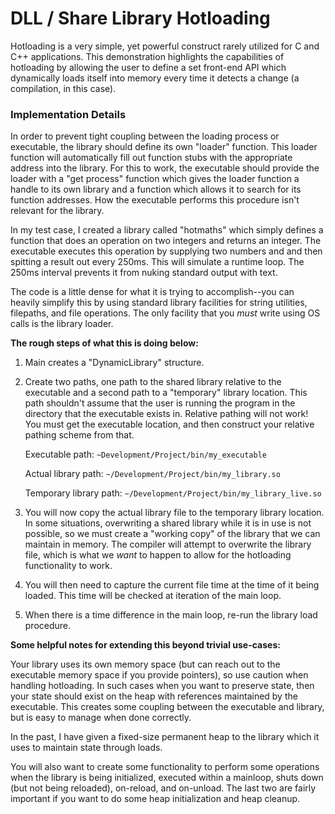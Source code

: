 # DLL / Share Library Hotloading

Hotloading is a very simple, yet powerful construct rarely utilized for C and C++ applications.
This demonstration highlights the capabilities of hotloading by allowing the user to define a set front-end API
which dynamically loads itself into memory every time it detects a change (a compilation, in this case).

### Implementation Details

In order to prevent tight coupling between the loading process or executable, the
library should define its own "loader" function. This loader function will automatically
fill out function stubs with the appropriate address into the library. For this to
work, the executable should provide the loader with a "get process" function which
gives the loader function a handle to its own library and a function which allows
it to search for its function addresses. How the executable performs this procedure
isn't relevant for the library.

In my test case, I created a library called "hotmaths" which simply defines a 
function that does an operation on two integers and returns an integer. The executable
executes this operation by supplying two numbers and and then spitting a result out
every 250ms. This will simulate a runtime loop. The 250ms interval prevents it from
nuking standard output with text.

The code is a little dense for what it is trying to accomplish--you can heavily
simplify this by using standard library facilities for string utilities, filepaths,
and file operations. The only facility that you *must* write using OS calls is the
library loader.

**The rough steps of what this is doing below:**

1. Main creates a "DynamicLibrary" structure.

2. Create two paths, one path to the shared library relative to the executable
and a second path to a "temporary" library location. This path shouldn't assume
that the user is running the program in the directory that the executable exists
in. Relative pathing will not work! You must get the executable location, and then
construct your relative pathing scheme from that.

    Executable path: `~Development/Project/bin/my_executable`

    Actual library path: `~/Development/Project/bin/my_library.so`

    Temporary library path: `~/Development/Project/bin/my_library_live.so`

3. You will now copy the actual library file to the temporary library location.
In some situations, overwriting a shared library while it is in use is not possible,
so we must create a "working copy" of the library that we can maintain in memory.
The compiler will attempt to overwrite the library file, which is what we *want* to
happen to allow for the hotloading functionality to work.

4. You will then need to capture the current file time at the time of it being loaded.
This time will be checked at iteration of the main loop.

5. When there is a time difference in the main loop, re-run the library load procedure.

**Some helpful notes for extending this beyond trivial use-cases:**

Your library uses its own memory space (but can reach out to the executable memory
space if you provide pointers), so use caution when handling hotloading. In such
cases when you want to preserve state, then your state should exist on the heap
with references maintained by the executable. This creates some coupling between
the executable and library, but is easy to manage when done correctly.

In the past, I have given a fixed-size permanent heap to the library which it uses
to maintain state through loads.

You will also want to create some functionality to perform some operations when
the library is being initialized, executed within a mainloop, shuts down (but not being
reloaded), on-reload, and on-unload. The last two are fairly important if you want
to do some heap initialization and heap cleanup.


